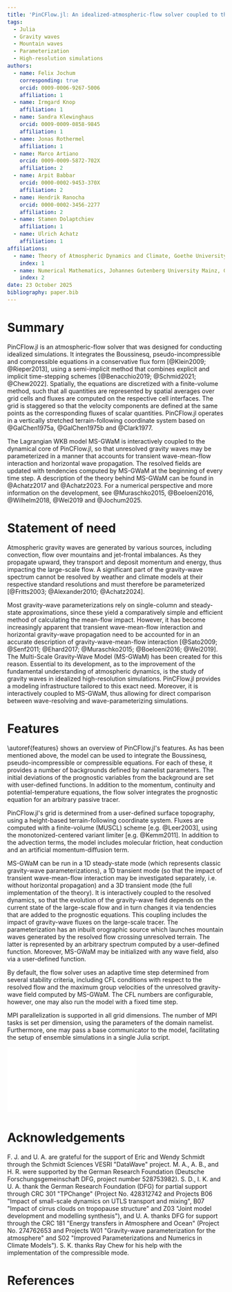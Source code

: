 ```yaml
---
title: 'PinCFlow.jl: An idealized-atmospheric-flow solver coupled to the 3D transient gravity-wave model MS-GWaM'
tags:
  - Julia
  - Gravity waves
  - Mountain waves
  - Parameterization
  - High-resolution simulations
authors:
  - name: Felix Jochum
    corresponding: true
    orcid: 0009-0006-9267-5006
    affiliation: 1
  - name: Irmgard Knop
    affiliation: 1
  - name: Sandra Klewinghaus
    orcid: 0009-0009-0858-9845
    affiliation: 1
  - name: Jonas Rothermel
    affiliation: 1
  - name: Marco Artiano
    orcid: 0009-0009-5872-702X
    affiliation: 2
  - name: Arpit Babbar
    orcid: 0000-0002-9453-370X
    affiliation: 2
  - name: Hendrik Ranocha
    orcid: 0000-0002-3456-2277
    affiliation: 2
  - name: Stamen Dolaptchiev
    affiliation: 1
  - name: Ulrich Achatz
    affiliation: 1
affiliations:
  - name: Theory of Atmospheric Dynamics and Climate, Goethe University Frankfurt, Germany
    index: 1
  - name: Numerical Mathematics, Johannes Gutenberg University Mainz, Germany
    index: 2
date: 23 October 2025
bibliography: paper.bib
---
```


# Summary

PinCFlow.jl is an atmospheric-flow solver that was designed for conducting idealized simulations. It integrates the Boussinesq, pseudo-incompressible and compressible equations in a conservative flux form [@Klein2009; @Rieper2013], using a semi-implicit method that combines explicit and implicit time-stepping schemes [@Benacchio2019; @Schmid2021; @Chew2022]. Spatially, the equations are discretized with a finite-volume method, such that all quantities are represented by spatial averages over grid cells and fluxes are computed on the respective cell interfaces. The grid is staggered so that the velocity components are defined at the same points as the corresponding fluxes of scalar quantities. PinCFlow.jl operates in a vertically stretched terrain-following coordinate system based on @GalChen1975a, @GalChen1975b and @Clark1977.

The Lagrangian WKB model MS-GWaM is interactively coupled to the dynamical core of PinCFlow.jl, so that unresolved gravity waves may be parameterized in a manner that accounts for transient wave-mean-flow interaction and horizontal wave propagation. The resolved fields are updated with tendencies computed by MS-GWaM at the beginning of every time step. A description of the theory behind MS-GWaM can be found in @Achatz2017 and @Achatz2023. For a numerical perspective and more information on the development, see @Muraschko2015, @Boeloeni2016, @Wilhelm2018, @Wei2019 and @Jochum2025.

# Statement of need

Atmospheric gravity waves are generated by various sources, including convection, flow over mountains and jet-frontal imbalances. As they propagate upward, they transport and deposit momentum and energy, thus impacting the large-scale flow. A significant part of the gravity-wave spectrum cannot be resolved by weather and climate models at their respective standard resolutions and must therefore be parameterized [@Fritts2003; @Alexander2010; @Achatz2024].

Most gravity-wave parameterizations rely on single-column and steady-state approximations, since these yield a comparatively simple and efficient method of calculating the mean-flow impact. However, it has become increasingly apparent that transient wave-mean-flow interaction and horizontal gravity-wave propagation need to be accounted for in an accurate description of gravity-wave-mean-flow interaction [@Sato2009; @Senf2011; @Ehard2017; @Muraschko2015; @Boeloeni2016; @Wei2019]. The Multi-Scale Gravity-Wave Model (MS-GWaM) has been created for this reason. Essential to its development, as to the improvement of the fundamental understanding of atmospheric dynamics, is the study of gravity waves in idealized high-resolution simulations. PinCFlow.jl provides a modeling infrastructure tailored to this exact need. Moreover, it is interactively coupled to MS-GWaM, thus allowing for direct comparison between wave-resolving and wave-parameterizing simulations.

# Features

\autoref{features} shows an overview of PinCFlow.jl's features. As has been mentioned above, the model can be used to integrate the Boussinesq, pseudo-incompressible or compressible equations. For each of these, it provides a number of backgrounds defined by namelist parameters. The initial deviations of the prognostic variables from the background are set with user-defined functions. In addition to the momentum, continuity and potential-temperature equations, the flow solver integrates the prognostic equation for an arbitrary passive tracer.

PinCFlow.jl's grid is determined from a user-defined surface topography, using a height-based terrain-following coordinate system. Fluxes are computed with a finite-volume (MUSCL) scheme [e.g. @Leer2003], using the monotonized-centered variant limiter [e.g. @Kemm2011]. In addition to the advection terms, the model includes molecular friction, heat conduction and an artificial momentum-diffusion term.

MS-GWaM can be run in a 1D steady-state mode (which represents classic gravity-wave parameterizations), a 1D transient mode (so that the impact of transient wave-mean-flow interaction may be investigated separately, i.e. without horizontal propagation) and a 3D transient mode (the full implementation of the theory). It is interactively coupled to the resolved dynamics, so that the evolution of the gravity-wave field depends on the current state of the large-scale flow and in turn changes it via tendencies that are added to the prognostic equations. This coupling includes the impact of gravity-wave fluxes on the large-scale tracer. The parameterization has an inbuilt orographic source which launches mountain waves generated by the resolved flow crossing unresolved terrain. The latter is represented by an arbitrary spectrum computed by a user-defined function. Moreover, MS-GWaM may be initialized with any wave field, also via a user-defined function.

By default, the flow solver uses an adaptive time step determined from several stability criteria, including CFL conditions with respect to the resolved flow and the maximum group velocities of the unresolved gravity-wave field computed by MS-GWaM. The CFL numbers are configurable, however, one may also run the model with a fixed time step.

MPI parallelization is supported in all grid dimensions. The number of MPI tasks is set per dimension, using the parameters of the domain namelist. Furthermore, one may pass a base communicator to the model, facilitating the setup of ensemble simulations in a single Julia script.

![Overview of PinCFlow.jl's features.\label{features}](features.pdf)

# Acknowledgements

F. J. and U. A. are grateful for the support of Eric and Wendy Schmidt through the Schmidt Sciences VESRI "DataWave" project. M. A., A. B., and H. R. were supported by the German Research Foundation (Deutsche Forschungsgemeinschaft DFG, project number 528753982). S. D., I. K. and U. A. thank the German Research Foundation (DFG) for partial support through CRC 301 "TPChange" (Project No. 428312742 and Projects B06 "Impact of small-scale dynamics on UTLS transport and mixing", B07 "Impact of cirrus clouds on tropopause structure" and Z03 "Joint model development and modelling synthesis"), and U. A. thanks DFG for support through the CRC 181 "Energy transfers in Atmosphere and Ocean" (Project No. 274762653 and Projects W01 "Gravity-wave parameterization for the atmosphere" and S02 "Improved Parameterizations and Numerics in Climate Models"). S. K. thanks Ray Chew for his help with the implementation of the compressible mode.


# References
